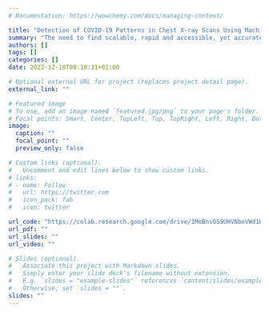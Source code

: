 ```yaml
---
# Documentation: https://wowchemy.com/docs/managing-content/

title: "Detection of COVID-19 Patterns in Chest X-ray Scans Using Machine Learning"
summary: "The need to find scalable, rapid and accessible, yet accurate, methods of diagnosis is crucial for fighting pandemics. The COVID-19 infected patients may represent on chest X-ray images with a pattern that is only barely characteristic for the human eye, Accordingly; machine learning can play a critical role in automating patterns recognition faster, and more precise. The model trained on a pre-classified database of X-ray images from COVID-19, Pneumonia, and healthy patients. The model is designed using Convolutional Neural networks, with ResNet architecture, and transfer learning by pre-trained the model on ImageNet. It is been trained to recognize the patterns of the three classes (COVID-19, non-COVID-19 Pneumonia, or Normal) from 3429 X-ray samples, and its out-of-distribution performance examined using 378 X-ray images of different patient, succeeded in classifying the predicted class correctly by accumulated accuracy of (~92%)."
authors: []
tags: []
categories: []
date: 2022-12-10T00:10:31+01:00

# Optional external URL for project (replaces project detail page).
external_link: ""

# Featured image
# To use, add an image named `featured.jpg/png` to your page's folder.
# Focal points: Smart, Center, TopLeft, Top, TopRight, Left, Right, BottomLeft, Bottom, BottomRight.
image:
  caption: ""
  focal_point: ""
  preview_only: false

# Custom links (optional).
#   Uncomment and edit lines below to show custom links.
# links:
# - name: Follow
#   url: https://twitter.com
#   icon_pack: fab
#   icon: twitter

url_code: "https://colab.research.google.com/drive/1MeBnsOS9UHVNboVWd1H8JxwqeZEFNAll?usp=sharing"
url_pdf: ""
url_slides: ""
url_video: ""

# Slides (optional).
#   Associate this project with Markdown slides.
#   Simply enter your slide deck's filename without extension.
#   E.g. `slides = "example-slides"` references `content/slides/example-slides.md`.
#   Otherwise, set `slides = ""`.
slides: ""
---
```


